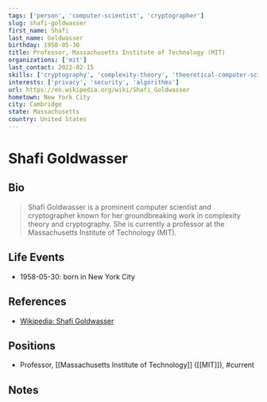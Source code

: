 ```yaml
---
tags: ['person', 'computer-scientist', 'cryptographer']
slug: shafi-goldwasser
first_name: Shafi
last_name: Goldwasser
birthday: 1958-05-30
title: Professor, Massachusetts Institute of Technology (MIT)
organizations: ['mit']
last_contact: 2022-02-15
skills: ['cryptography', 'complexity-theory', 'theoretical-computer-science']
interests: ['privacy', 'security', 'algorithms']
url: https://en.wikipedia.org/wiki/Shafi_Goldwasser
hometown: New York City
city: Cambridge
state: Massachusetts
country: United States
---
```


# Shafi Goldwasser

## Bio

> Shafi Goldwasser is a prominent computer scientist and cryptographer known for her groundbreaking work in complexity theory and cryptography. She is currently a professor at the Massachusetts Institute of Technology (MIT).

## Life Events

- 1958-05-30: born in New York City

## References

- [Wikipedia: Shafi Goldwasser](https://en.wikipedia.org/wiki/Shafi_Goldwasser)

## Positions

- Professor, [[Massachusetts Institute of Technology]] ([[MIT]]), #current

## Notes






